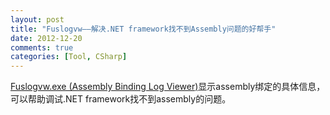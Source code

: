 ```yaml
---
layout: post
title: "Fuslogvw——解决.NET framework找不到Assembly问题的好帮手"
date: 2012-12-20
comments: true
categories: [Tool, CSharp]
---
```

<a href="http://msdn.microsoft.com/en-us/library/e74a18c4(v=vs.110).aspx">Fuslogvw.exe (Assembly Binding Log Viewer)</a>显示assembly绑定的具体信息，可以帮助调试.NET framework找不到assembly的问题。<br /><blockquote></blockquote>